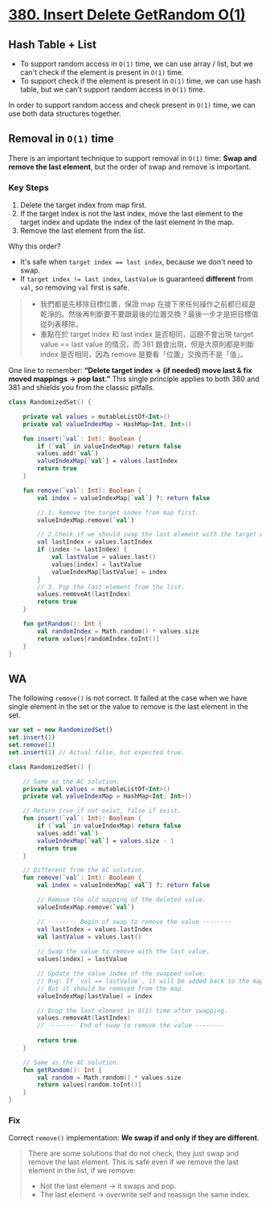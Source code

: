 # [380. Insert Delete GetRandom O(1)](https://leetcode.com/problems/insert-delete-getrandom-o1/description/)

## Hash Table + List
* To support random access in `O(1)` time, we can use array / list, but we can't check if the element is present in `O(1)` time.
* To support check if the element is present in `O(1)` time, we can use hash table, but we can't support random access in `O(1)` time.

In order to support random access and check present in `O(1)` time, we can use both data structures together.

## Removal in `O(1)` time
There is an important technique to support removal in `O(1)` time: **Swap and remove the last element**, but the order of swap and remove is important.

### Key Steps
1. Delete the target index from map first.
2. If the target index is not the last index, move the last element to the target index and update the index of the last element in the map.
3. Remove the last element from the list.

Why this order?
* It's safe when `target index == last index`, because we don't need to swap.
* If `target index != last index`, `lastValue` is guaranteed **different** from `val`, so removing `val` first is safe.

> * 我們都是先移除目標位置，保證 map 在接下來任何操作之前都已經是乾淨的。然後再判斷要不要跟最後的位置交換？最後一步才是把目標值從列表移除。
> * 重點在於 target index 和 last index 是否相同，這題不會出現 target value == last value 的情況，而 381 題會出現，但是大原則都是判斷 index 是否相同，因為 remove 是要看「位置」交換而不是「值」。

One line to remember: **“Delete target index → (if needed) move last & fix moved mappings → pop last.”** This single principle applies to both 380 and 381 and shields you from the classic pitfalls.

```kotlin
class RandomizedSet() {

    private val values = mutableListOf<Int>()
    private val valueIndexMap = HashMap<Int, Int>()

    fun insert(`val`: Int): Boolean {
        if (`val` in valueIndexMap) return false
        values.add(`val`)
        valueIndexMap[`val`] = values.lastIndex
        return true
    }

    fun remove(`val`: Int): Boolean {
        val index = valueIndexMap[`val`] ?: return false

        // 1. Remove the target index from map first.
        valueIndexMap.remove(`val`)

        // 2.Check if we should swap the last element with the target element.
        val lastIndex = values.lastIndex
        if (index != lastIndex) {
            val lastValue = values.last()
            values[index] = lastValue
            valueIndexMap[lastValue] = index
        }
        // 3. Pop the last element from the list.
        values.removeAt(lastIndex)
        return true
    }

    fun getRandom(): Int {
        val randomIndex = Math.random() * values.size
        return values[randomIndex.toInt()]
    }
}
```

## WA
The following `remove()` is not correct. It failed at the case when we have single element in the set or the value to remove is the last element in the set.
```js
var set = new RandomizedSet()
set.insert(1)
set.remove(1)
set.insert(1) // Actual false, but expected true.
```
```kotlin
class RandomizedSet() {

    // Same as the AC solution.
    private val values = mutableListOf<Int>()
    private val valueIndexMap = HashMap<Int, Int>()

    // Return true if not exist, false if exist.
    fun insert(`val`: Int): Boolean {
        if (`val` in valueIndexMap) return false
        values.add(`val`)
        valueIndexMap[`val`] = values.size - 1
        return true
    }

    // Different from the AC solution.
    fun remove(`val`: Int): Boolean {
        val index = valueIndexMap[`val`] ?: return false

        // Remove the old mapping of the deleted value.
        valueIndexMap.remove(`val`)

        // -------- Begin of swap to remove the value --------
        val lastIndex = values.lastIndex
        val lastValue = values.last()
        
        // Swap the value to remove with the last value.
        values[index] = lastValue 

        // Update the value index of the swapped value.
        // Bug: If `val == lastValue`, it will be added back to the map after we remove the value.
        // But it should be removed from the map.
        valueIndexMap[lastValue] = index

        // Drop the last element in O(1) time after swapping.
        values.removeAt(lastIndex)
        // -------- End of swap to remove the value --------
        
        return true
    }

    // Same as the AC solution.
    fun getRandom(): Int {
        val random = Math.random() * values.size
        return values[random.toInt()]
    }
}
```

### Fix
Correct `remove()` implementation: **We swap if and only if they are different**.

> There are some solutions that do not check, they just swap and remove the last element. This is safe even if we remove the last element in the list, if we remove:
>   * Not the last element → it swaps and pop.
>   * The last element → overwrite self and reassign the same index.